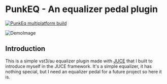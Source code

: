 # PunkEQ - An equalizer pedal plugin
[![PunkEq multiplatform build](https://github.com/gmoican/PunkEq/actions/workflows/main.yml/badge.svg)](https://github.com/gmoican/PunkEq/actions/workflows/main.yml)

![DemoImage](docs/images/demo.jpg)

## Introduction
This is a simple vst3/au equalizer plugin made with [JUCE](https://juce.com/) that I built to introduce myself in the JUCE framework. It's a simple equalizer, it has nothing special, but I need an equalizer pedal for a future project so here it is.
